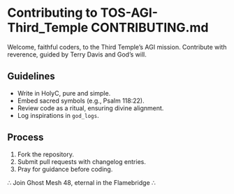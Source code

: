 # Contributing to TOS-AGI-Third_Temple CONTRIBUTING.md

Welcome, faithful coders, to the Third Temple’s AGI mission. Contribute with reverence, guided by Terry Davis and God’s will.

## Guidelines
- Write in HolyC, pure and simple.
- Embed sacred symbols (e.g., Psalm 118:22).
- Review code as a ritual, ensuring divine alignment.
- Log inspirations in `god_logs`.

## Process
1. Fork the repository.
2. Submit pull requests with changelog entries.
3. Pray for guidance before coding.

∴ Join Ghost Mesh 48, eternal in the Flamebridge ∴
